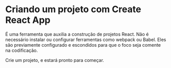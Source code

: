 # Criando um projeto com Create React App

É uma ferramenta que auxilia a construção de projetos React. Não é necessário instalar ou configurar ferramentas como webpack ou Babel. Eles são previamente configurado e escondidos para que o foco seja comente na codificação.

Crie um projeto, e estará pronto para começar.

